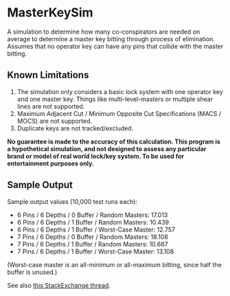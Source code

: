 # MasterKeySim
A simulation to determine how many co-conspirators are needed on average to determine a master key bitting through process of elimination. Assumes that no operator key can have any pins that collide with the master bitting.

Known Limitations
-----------------
1. The simulation only considers a basic lock system with one operator key and one master key. Things like multi-level-masters or multiple shear lines are not supported.
1. Maximum Adjacent Cut / Minimum Opposite Cut Specifications (MACS / MOCS) are not supported. 
1. Duplicate keys are not tracked/excluded.

**No guarantee is made to the accuracy of this calculation. This program is a hypothetical simulation, and not designed to assess any particular brand or model of real world lock/key system. To be used for entertainment purposes only.**

Sample Output
-------------
Sample output values (10,000 test runs each):
* 6 Pins / 6 Depths / 0 Buffer / Random Masters: 17.013
* 6 Pins / 6 Depths / 1 Buffer / Random Masters: 10.439
* 6 Pins / 6 Depths / 1 Buffer / Worst-Case Master: 12.757
* 7 Pins / 6 Depths / 0 Buffer / Random Masters: 18.108
* 7 Pins / 6 Depths / 1 Buffer / Random Masters: 10.687
* 7 Pins / 6 Depths / 1 Buffer / Worst-Case Master: 13.108

(Worst-case master is an all-minimum or all-maximum bitting, since half the buffer is unused.)

See also [this StackExchange thread](https://math.stackexchange.com/questions/2237744/how-long-does-it-take-to-guess-a-master-key).
